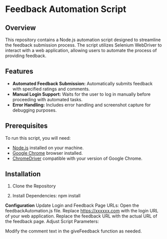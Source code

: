 # Feedback Automation Script

## Overview

This repository contains a Node.js automation script designed to streamline the feedback submission process. The script utilizes Selenium WebDriver to interact with a web application, allowing users to automate the process of providing feedback.

## Features

- **Automated Feedback Submission:** Automatically submits feedback with specified ratings and comments.
- **Manual Login Support:** Waits for the user to log in manually before proceeding with automated tasks.
- **Error Handling:** Includes error handling and screenshot capture for debugging purposes.

## Prerequisites

To run this script, you will need:

- [Node.js](https://nodejs.org/) installed on your machine.
- [Google Chrome](https://www.google.com/chrome/) browser installed.
- [ChromeDriver](https://sites.google.com/chromium.org/driver/) compatible with your version of Google Chrome.

## Installation

1. Clone the Repository
 
2. Install Dependencies: npm install
   
**Configuration**
Update Login and Feedback Page URLs:
   Open the feedbackAutomation.js file.
   Replace https://xxxxxx.com with the login URL of your web application.
   Replace the feedback URL with the actual URL of the feedback page.
   Adjust Script Parameters:

   Modify the comment text in the giveFeedback function as needed.
